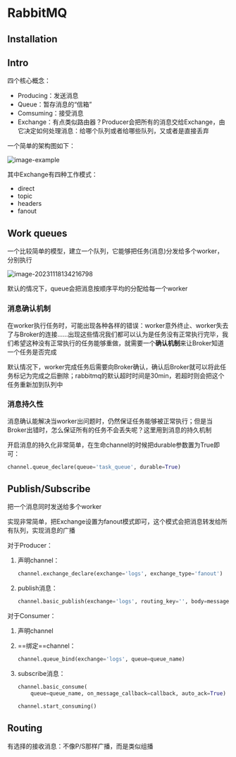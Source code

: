# RabbitMQ

## Installation





## Intro

四个核心概念：

- Producing：发送消息
- Queue：暂存消息的“信箱”
- Comsuming：接受消息
- Exchange：有点类似路由器？Producer会把所有的消息交给Exchange，由它决定如何处理消息：给哪个队列或者给哪些队列，又或者是直接丢弃

一个简单的架构图如下：

![image-example](https://www.rabbitmq.com/img/tutorials/python-three-overall.png)

其中Exchange有四种工作模式：

- direct
- topic
- headers
- fanout 

## Work queues

一个比较简单的模型，建立一个队列，它能够把任务(消息)分发给多个worker，分别执行

![image-20231118134216798](https://lbw-img-lbw.oss-cn-beijing.aliyuncs.com/img/202311181342570.png)

默认的情况下，queue会把消息按顺序平均的分配给每一个worker

### 消息确认机制

在worker执行任务时，可能出现各种各样的错误：worker意外终止、worker失去了与Broker的连接......出现这些情况我们都可以认为是任务没有正常执行完毕，我们希望这种没有正常执行的任务能够重做，就需要一个**确认机制**来让Broker知道一个任务是否完成

默认情况下，worker完成任务后需要向Broker确认，确认后Broker就可以将此任务标记为完成之后删除；rabbitmq的默认超时时间是30min，若超时则会把这个任务重新加到队列中



### 消息持久性

消息确认能解决当worker出问题时，仍然保证任务能够被正常执行；但是当Broker出错时，怎么保证所有的任务不会丢失呢？这里用到消息的持久机制

开启消息的持久化非常简单，在生命channel的时候把durable参数置为True即可：
```python
channel.queue_declare(queue='task_queue', durable=True)
```



## Publish/Subscribe

把一个消息同时发送给多个worker

实现非常简单，把Exchange设置为fanout模式即可，这个模式会把消息转发给所有队列，实现消息的广播

对于Producer：

1. 声明channel：

   ```python
   channel.exchange_declare(exchange='logs', exchange_type='fanout')
   ```

2. publish消息：

   ```python
   channel.basic_publish(exchange='logs', routing_key='', body=message)
   ```

对于Consumer：

1. 声明channel

2. ==绑定==channel：

   ```python
   channel.queue_bind(exchange='logs', queue=queue_name)
   ```

3. subscribe消息：

   ```python
   channel.basic_consume(
       queue=queue_name, on_message_callback=callback, auto_ack=True)
   
   channel.start_consuming()
   ```



## Routing

有选择的接收消息：不像P/S那样广播，而是类似组播



















